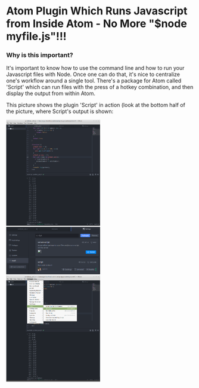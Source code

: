 
# Atom Plugin Which Runs Javascript from Inside Atom - No More "$node myfile.js"!!!


### Why is this important?
It's important to know how to use the command line and how to run your Javascript files with Node. Once one can do that, it's nice to centralize one's workflow around a single tool. There's a package for Atom called 'Script' which can run files with the press of a hotkey combination, and then display the output from within Atom.

This picture shows the plugin 'Script' in action (look at the bottom half of the picture, where Script's output is shown:


<img src="imgs/img1.png" width="50%" alt="yellow lily">





<img src="imgs/img2.png" width="50%" alt="yellow lily">




<img src="imgs/img3.png" width="50%" alt="yellow lily">

